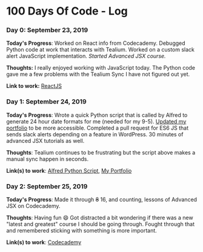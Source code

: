# 100 Days Of Code - Log

### Day 0: September 23, 2019

**Today's Progress**: Worked on React info from Codecademy. Debugged Python code at work that interacts with Tealium. Worked on a custom slack alert JavaScript implementation. _Started Advanced JSX course._

**Thoughts:** I really enjoyed working with JavaScript today. The Python code gave me a few problems with the Tealium Sync I have not figured out yet.

**Link to work:** [ReactJS](https://www.codecademy.com)

### Day 1: September 24, 2019

**Today's Progress**: Wrote a quick Python script that is called by Alfred to generate 24 hour date formats for me (needed for my 9-5). [Updated my portfolio](https://creatingdrew.com) to be more accessible. Completed a pull request for ES6 JS that sends slack alerts depending on a feature in WordPress. 30 minutes of advanced JSX tutorials as well.

**Thoughts**: Tealium continues to be frustrating but the script above makes a manual sync happen in seconds.

**Link(s) to work**: [Alfred Python Script](https://github.com/DrewDouglass/GenerateHours), [My Portfolio](https://creatingdrew.com)

### Day 2: September 25, 2019

**Today's Progress**: Made it through ~~8~~ 16, and counting, lessons of Advanced JSX on Codecademy. 

**Thoughts**: Having fun :smile: Got distracted a bit wondering if there was a new "latest and greatest" course I should be going through. Fought through that and remembered sticking with something is more important.

**Link(s) to work**: [Codecademy](https://www.codecademy.com)